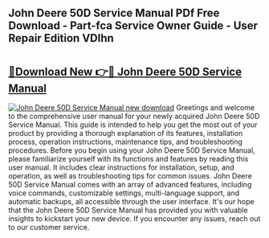 ## John Deere 50D Service Manual PDf Free Download - Part-fca Service Owner Guide - User Repair Edition VDIhn

# <h2><a href="http://bc94042.oget.top/?id=John+Deere+50D+Service+Manual">🔗Download New 👉🔴 John Deere 50D Service Manual</a></h2>

[![John Deere 50D Service Manual new download](https://i.imgur.com/5g1atiW.png)](http://bc94042.oget.top/?id=John+Deere+50D+Service+Manual)
Greetings and welcome to the comprehensive user manual for your newly acquired John Deere 50D Service Manual. This guide is intended to help you get the most out of your product by providing a thorough explanation of its features, installation process, operation instructions, maintenance tips, and troubleshooting procedures. Before you begin using your John Deere 50D Service Manual, please familiarize yourself with its functions and features by reading this user manual. It includes clear instructions for installation, setup, and operation, as well as troubleshooting tips for common issues. John Deere 50D Service Manual comes with an array of advanced features, including voice commands, customizable settings, multi-language support, and automatic backups, all accessible through the user interface. It's our hope that the John Deere 50D Service Manual has provided you with valuable insights to kickstart your new device. If you encounter any issues, reach out to our customer service.
